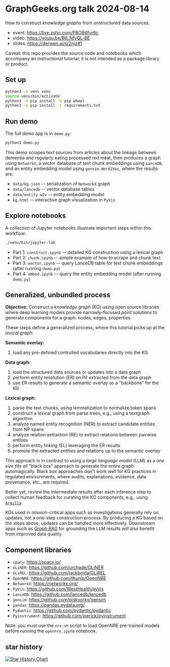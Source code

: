 # GraphGeeks.org talk 2024-08-14

How to construct _knowledge graphs_ from unstructured data sources.

  * event: <https://live.zoho.com/PBOB6fvr6c>
  * video: <https://youtu.be/B6_NfvQL-BE>
  * slides: <https://derwen.ai/s/2njz#1>

Caveat: this repo provides the source code and notebooks which accompany an instructional tutorial; it is not intended as a package library or product.


## Set up

```bash
python3 -m venv venv
source venv/bin/activate
python3 -m pip install -U pip wheel
python3 -m pip install -r requirements.txt 
```

## Run demo

The full demo app is in `demo.py`:

```bash
python3 demo.py
```

This demo scrapes text sources from articles about the linkage between
dementia and regularly eating processed red meat, then produces a graph
using `NetworkX`, a vector database of text chunk embeddings using
`LanceDB`, and an entity embedding model using `gensim.Word2Vec`,
where the results are:

  * `data/kg.json` -- serialization of `NetworkX` graph
  * `data/lancedb` -- vector database tables
  * `data/entity.w2v` -- entity embedding model
  * `kg.html` -- interactive graph visualization in `PyVis`

## Explore notebooks

A collection of Jupyter notebooks illustrate important steps
within this workflow:

```bash
./venv/bin/jupyter-lab
```

  * Part 1: `construct.ipynb` -- detailed KG construction using a lexical graph
  * Part 2: `chunk.ipynb` -- simple example of how to scrape and chunk text
  * Part 3: `vector.ipynb` -- query LanceDB table for text chunk embeddings (after running `demo.py`)
  * Part 4: `embed.ipynb` -- query the entity embedding model (after running `demo.py`)


## Generalized, unbundled process

**Objective:**
Construct a _knowledge graph_ (KG) using open source libraries where
deep learning models provide narrowly-focused _point solutions_ to
generate components for a graph: nodes, edges, properties.

These steps define a generalized process, where this tutorial picks up
at the _lexical graph_:

**Semantic overlay:**

  1. load any pre-defined controlled vocabularies directly into the KG

**Data graph:**

  1. load the structured data sources or updates into a data graph
  2. perform entity resolution (ER) on PII extracted from the data graph
  3. use ER results to generate a semantic overlay as a "backbone" for the KG

**Lexical graph:**

  1. parse the text chunks, using lemmatization to normalize token spans
  2. construct a lexical graph from parse trees, e.g., using a textgraph algorithm
  3. analyze named entity recognition (NER) to extract candidate entities from NP spans
  4. analyze relation extraction (RE) to extract relations between pairwise entities
  5. perform entity linking (EL) leveraging the ER results
  6. promote the extracted entities and relations up to the semantic overlay

This approach is in contrast to using a _large language model_ (LLM)
as a _one size fits all_ "black box" approach to generate the entire
graph automagically.
Black box approaches don't work well for KG practices in regulated environments, where audits, explanations, evidence, data provenance, etc., are required.

Better yet, review the intermediate results after each inference step to
collect human feedback for curating the KG components, e.g., using
[`Argilla`](https://github.com/argilla-io/argilla).

KGs used in mission-critical apps such as investigations generally rely
on updates, not a one-step construction process.
By producing a KG based on the steps above, updates can be handled more
effectively.
Downstream apps such as [_Graph RAG_](https://derwen.ai/s/hm7h)
for grounding the LLM results will also benefit from improved data quality.


## Component libraries

  * `spaCy`: <https://spacy.io/>
  * `GLiNER`: <https://github.com/urchade/GLiNER>
  * `GLiREL`: <https://github.com/jackboyla/GLiREL>
  * `OpenNRE`: <https://github.com/thunlp/OpenNRE>
  * `NetworkX`: <https://networkx.org/>
  * `PyVis`: <https://github.com/WestHealth/pyvis>
  * `LanceDB`: <https://github.com/lancedb/lancedb>
  * `gensim`: <https://github.com/piskvorky/gensim>
  * `pandas`: <https://pandas.pydata.org/>
  * `Pydantic`: <https://github.com/pydantic/pydantic>
  * `Pyinstrument`: <https://github.com/joerick/pyinstrument>

Note: you must use the `nre.sh` script to load OpenNRE pre-trained models before running the `opennre.ipynb` notebook.

## star history

[![Star History Chart](https://api.star-history.com/svg?repos=derwenai/strwythura&type=Date)](https://star-history.com/#derwenai/strwythura&Date)

